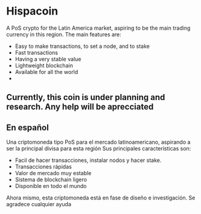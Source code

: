 # Hispacoin
A PoS crypto for the Latin America market, aspiring to be the main trading currency in this region.
The main features are:
- Easy to make transactions, to set a node, and to stake
- Fast transactions
- Having a very stable value
- Lightweight blockchain
- Available for all the world
-
Currently, this coin is under planning and research. Any help will be aprecciated
-----------------
En español
-----------------
Una criptomoneda tipo PoS para el mercado latinoamericano, aspirando a ser la principal divisa para esta región
Sus principales características son:
- Facil de hacer transacciones, instalar nodos y hacer stake.
- Transacciones rápidas
- Valor de mercado muy estable
- Sistema de blockchain ligero
- Disponible en todo el mundo

Ahora mismo, esta criptomoneda está en fase de diseño e investigación. Se agradece cualquier ayuda

